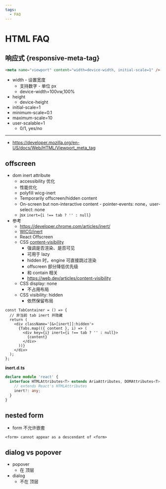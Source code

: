 ```yaml
---
tags:
  - FAQ
---
```


# HTML FAQ

## 响应式 {responsive-meta-tag}

```html
<meta name="viewport" content="width=device-width, initial-scale=1" />
```

- width - 设置宽度
  - 支持数字 - 单位 px
  - device-width=100vw,100%
- height
  - device-height
- initial-scale=1
- minimum-scale=0.1
- maximum-scale=10
- user-scalable=1
  - 0/1, yes/no

---

- https://developer.mozilla.org/en-US/docs/Web/HTML/Viewport_meta_tag

## offscreen

- dom inert attribute
  - accessibility 优化
  - 性能优化
  - polyfill wicg-inert
  - Temporarily offscreen/hidden content
  - On-screen but non-interactive content - pointer-events: none，user-select: none
  - jsx `inert={i !== tab ? '' : null}`
- 参考
  - https://developer.chrome.com/articles/inert/
  - [WICG/inert](https://github.com/WICG/inert)
  - React Offscreen
  - CSS [content-visibility](https://developer.mozilla.org/en-US/docs/Web/CSS/content-visibility)
    - 强调是否渲染、是否可见
    - 可用于 lazy
    - hidden 时，engine 可直接跳过渲染
    - offscreen 部分降低优先级
    - 和 contain 相关
    - https://web.dev/articles/content-visibility
  - CSS display: none
    - 不占用布局
  - CSS visibility: hidden
    - 依然保留布局

```tsx
const TabContainer = () => {
  // 非当前 tab inert 并隐藏
  return (
    <div className='[&>[inert]]:hidden'>
      {Tabs.map(({ content }, i) => (
        <div key={i} inert={i !== tab ? '' : null}>
          {content}
        </div>
      ))}
    </div>
  );
};
```

**inert.d.ts**

```ts
declare module 'react' {
  interface HTMLAttributes<T> extends AriaAttributes, DOMAttributes<T> {
    // extends React's HTMLAttributes
    inert?: any;
  }
}
```

## nested form

- form 不允许嵌套

```
<form> cannot appear as a descendant of <form>
```

## dialog vs popover

- popover
  - 在 顶层
- dialog
  - 不在 顶层

